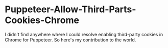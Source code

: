 # Puppeteer-Allow-Third-Parts-Cookies-Chrome
I didn't find anywhere where I could resolve enabling third-party cookies in Chrome for Puppeteer. So here's my contribution to the world.
